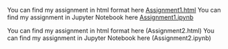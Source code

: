 You can find my assignment in html format here [Assignment1.html](Assignmnet1.html)
You can find my assignment in Jupyter Notebook here [Assignment1.ipynb](Assignmnet1.ipynb)


You can find my assignment in html format here (Assignment2.html) 
You can find my assignment in Jupyter Notebook here (Assignment2.ipynb)
